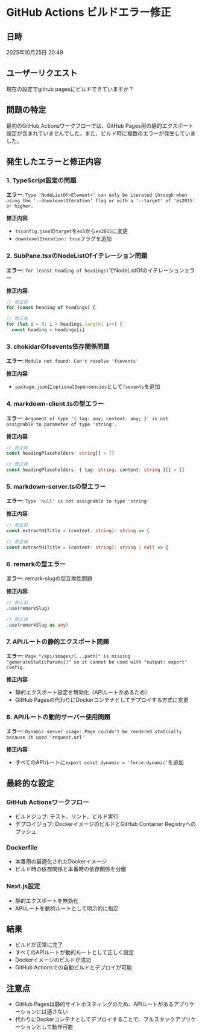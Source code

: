 # GitHub Actions ビルドエラー修正

## 日時
2025年10月25日 20:49

## ユーザーリクエスト
現在の設定でgithub pagesにビルドできていますか？

## 問題の特定
最初のGitHub Actionsワークフローでは、GitHub Pages用の静的エクスポート設定が含まれていませんでした。また、ビルド時に複数のエラーが発生していました。

## 発生したエラーと修正内容

### 1. TypeScript設定の問題
**エラー**: `Type 'NodeListOf<Element>' can only be iterated through when using the '--downlevelIteration' flag or with a '--target' of 'es2015' or higher.`

**修正内容**:
- `tsconfig.json`の`target`を`es5`から`es2015`に変更
- `downlevelIteration: true`フラグを追加

### 2. SubPane.tsxのNodeListOfイテレーション問題
**エラー**: `for (const heading of headings)`でNodeListOfのイテレーションエラー

**修正内容**:
```typescript
// 修正前
for (const heading of headings) {

// 修正後  
for (let i = 0; i < headings.length; i++) {
  const heading = headings[i]
```

### 3. chokidarのfsevents依存関係問題
**エラー**: `Module not found: Can't resolve 'fsevents'`

**修正内容**:
- `package.json`に`optionalDependencies`として`fsevents`を追加

### 4. markdown-client.tsの型エラー
**エラー**: `Argument of type '{ tag: any; content: any; }' is not assignable to parameter of type 'string'.`

**修正内容**:
```typescript
// 修正前
const headingPlaceholders: string[] = []

// 修正後
const headingPlaceholders: { tag: string; content: string }[] = []
```

### 5. markdown-server.tsの型エラー
**エラー**: `Type 'null' is not assignable to type 'string'`

**修正内容**:
```typescript
// 修正前
const extractH1Title = (content: string): string => {

// 修正後
const extractH1Title = (content: string): string | null => {
```

### 6. remarkの型エラー
**エラー**: remark-slugの型互換性問題

**修正内容**:
```typescript
// 修正前
.use(remarkSlug)

// 修正後
.use(remarkSlug as any)
```

### 7. APIルートの静的エクスポート問題
**エラー**: `Page "/api/images/[...path]" is missing "generateStaticParams()" so it cannot be used with "output: export" config.`

**修正内容**:
- 静的エクスポート設定を無効化（APIルートがあるため）
- GitHub Pagesの代わりにDockerコンテナとしてデプロイする方式に変更

### 8. APIルートの動的サーバー使用問題
**エラー**: `Dynamic server usage: Page couldn't be rendered statically because it used 'request.url'`

**修正内容**:
- すべてのAPIルートに`export const dynamic = 'force-dynamic'`を追加

## 最終的な設定

### GitHub Actionsワークフロー
- ビルドジョブ: テスト、リント、ビルド実行
- デプロイジョブ: DockerイメージのビルドとGitHub Container Registryへのプッシュ

### Dockerfile
- 本番用の最適化されたDockerイメージ
- ビルド時の依存関係と本番時の依存関係を分離

### Next.js設定
- 静的エクスポートを無効化
- APIルートを動的ルートとして明示的に指定

## 結果
- ビルドが正常に完了
- すべてのAPIルートが動的ルートとして正しく設定
- Dockerイメージのビルドが成功
- GitHub Actionsでの自動ビルドとデプロイが可能

## 注意点
- GitHub Pagesは静的サイトホスティングのため、APIルートがあるアプリケーションには適さない
- 代わりにDockerコンテナとしてデプロイすることで、フルスタックアプリケーションとして動作可能

